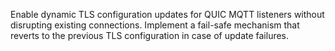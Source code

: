 Enable dynamic TLS configuration updates for QUIC MQTT listeners without disrupting existing connections.
Implement a fail-safe mechanism that reverts to the previous TLS configuration in case of update failures. 
